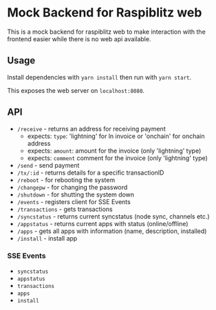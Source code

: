 # Mock Backend for Raspiblitz web

This is a mock backend for raspiblitz web to make interaction with the frontend easier while there is no web api available.

## Usage

Install dependencies with `yarn install` then run with `yarn start`.

This exposes the web server on `localhost:8080`.

## API

- `/receive` - returns an address for receiving payment
  - expects: `type`: 'lightning' for ln invoice or 'onchain' for onchain address
  - expects: `amount`: amount for the invoice (only 'lightning' type)
  - expects: `comment` comment for the invoice (only 'lightning' type)
- `/send` - send payment
- `/tx/:id` - returns details for a specific transactionID
- `/reboot` - for rebooting the system
- `/changepw` - for changing the password
- `/shutdown` - for shutting the system down
- `/events` - registers client for SSE Events
- `/transactions` - gets transactions
- `/syncstatus` - returns current syncstatus (node sync, channels etc.)
- `/appstatus` - returns current apps with status (online/offline)
- `/apps` - gets all apps with information (name, description, installed)
- `/install` - install app

### SSE Events

- `syncstatus`
- `appstatus`
- `transactions`
- `apps`
- `install`
